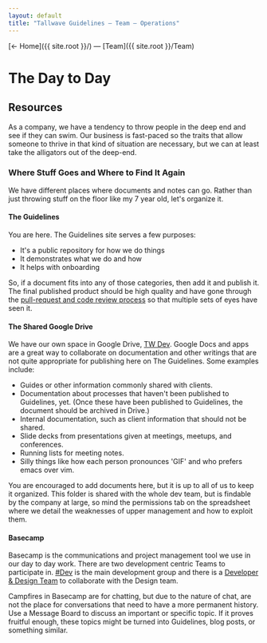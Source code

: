 ```yaml
---
layout: default
title: "Tallwave Guidelines — Team — Operations"
---
```


[&larr; Home]({{ site.root }}/) &mdash; [Team]({{ site.root }}/Team)

# The Day to Day

## Resources
As a company, we have a tendency to throw people in the deep end and see if they can swim. Our business is fast-paced so the traits that allow someone to thrive in that kind of situation are necessary, but we can at least take the alligators out of the deep-end.

### Where Stuff Goes and Where to Find It Again
We have different places where documents and notes can go. Rather than just throwing stuff on the floor like my 7 year old, let's organize it.

#### The Guidelines
You are here. The Guidelines site serves a few purposes:

* It's a public repository for how we do things
* It demonstrates what we do and how
* It helps with onboarding

So, if a document fits into any of those categories, then add it and publish it. The final published product should be high quality and have gone through the [pull-request and code review process](/Code#code-review) so that multiple sets of eyes have seen it.

#### The Shared Google Drive
We have our own space in Google Drive, [TW Dev](https://drive.google.com/drive/folders/0B4f4uAcTHp4ZfjU4b29mN3VsRFhEOXBBRG5wZXBLbV9mY2d6OGZfTUpRS09HWWMxMjc2Um8?usp=sharing). Google Docs and apps are a great way to collaborate on documentation and other writings that are not quite appropriate for publishing here on The Guidelines. Some examples include:

* Guides or other information commonly shared with clients.
* Documentation about processes that haven't been published to Guidelines, yet. (Once these have been published to Guidelines, the document should be archived in Drive.)
* Internal documentation, such as client information that should not be shared.
* Slide decks from presentations given at meetings, meetups, and conferences.
* Running lists for meeting notes. 
* Silly things like how each person pronounces 'GIF' and who prefers emacs over vim.

You are encouraged to add documents here, but it is up to all of us to keep it organized. This folder is shared with the whole dev team, but is findable by the company at large, so mind the permissions tab on the spreadsheet where we detail the weaknesses of upper management and how to exploit them.

#### Basecamp
Basecamp is the communications and project management tool we use in our day to day work. There are two development centric Teams to participate in. [#Dev](https://3.basecamp.com/3592910/projects/2093999) is the main development group and there is a [Developer & Design Team](https://3.basecamp.com/3592910/projects/5561884) to collaborate with the Design team. 

Campfires in Basecamp are for chatting, but due to the nature of chat, are not the place for conversations that need to have a more permanent history. Use a Message Board to discuss an important or specific topic. If it proves fruitful enough, these topics might be turned into Guidelines, blog posts, or something similar.

